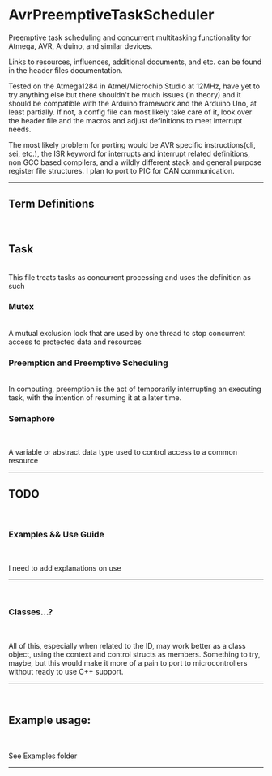 # AvrPreemptiveTaskScheduler
Preemptive task scheduling and concurrent multitasking functionality for Atmega, AVR, Arduino, and similar devices. 



Links to resources, influences, additional documents, and etc. can be found in the header files documentation.



Tested on the Atmega1284 in Atmel/Microchip Studio at 12MHz, have yet to try anything else but there shouldn't be much issues (in theory) and it should be compatible with the Arduino framework and the Arduino Uno, at least partially. If not, a config file can most likely take care of it, look over the header file and the macros and adjust definitions to meet interrupt needs.





The most likely problem for porting would be AVR specific instructions(cli, sei, etc.), the ISR keyword for interrupts and interrupt related definitions, non GCC based compilers, and a wildly different stack and general purpose register file structures. I plan to port to PIC for CAN communication.





<hr>

## Term Definitions
<br>

## Task

<br>
This file treats tasks as concurrent processing and uses the definition as such
<br>


### Mutex 
<br> 
A mutual exclusion lock that are used by one thread to stop concurrent access to protected data and resources
<br>


### Preemption and Preemptive Scheduling
<br>
In computing, preemption is the act of temporarily interrupting an executing task, with the intention of resuming it at a later time.
<br>



### Semaphore

<br>

A variable or abstract data type used to control access to a common resource

<hr>

## TODO

<br>

### Examples && Use Guide

<br>

I need to add explanations on use

<hr>


<br>


### Classes...?

<br>


All of this, especially when related to the ID, may work better as a class object, using the context and control structs as members. Something to try, maybe, but this would make it more of a pain to port to microcontrollers without ready to use C++ support.



<hr>

<br>




## Example usage:

<br>

See Examples folder

<hr>

<br>
